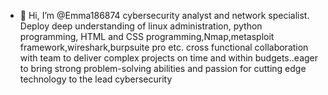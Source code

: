 - 👋 Hi, I’m @Emma186874
  cybersecurity analyst and network specialist. Deploy deep understanding of linux administration, python
programming, HTML and CSS programming,Nmap,metasploit framework,wireshark,burpsuite pro etc.
cross functional collaboration with team to deliver complex projects on time and within budgets..eager to
bring strong problem-solving abilities and passion for cutting edge technology to the lead cybersecurity

<!---
Emma186874/Emma186874 is a ✨ special ✨ repository because its `README.md` (this file) appears on your GitHub profile.
You can click the Preview link to take a look at your changes.
--->
